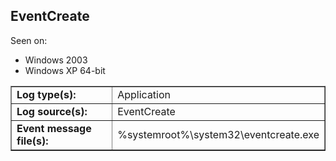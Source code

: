 ## EventCreate

Seen on:
* Windows 2003
* Windows XP 64-bit

<table border="1" class="docutils">
  <tbody>
    <tr>
      <td><b>Log type(s):</b></td>
      <td>Application</td>
    </tr>
    <tr>
      <td><b>Log source(s):</b></td>
      <td>EventCreate</td>
    </tr>
    <tr>
      <td><b>Event message file(s):</b></td>
      <td>%systemroot%\system32\eventcreate.exe</td>
    </tr>
  </tbody>
</table>

&nbsp;


